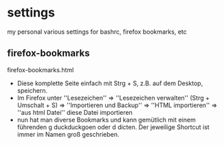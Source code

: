 # settings
my personal various settings for bashrc, firefox bookmarks, etc


## firefox-bookmarks

firefox-bookmarks.html

* Diese komplette Seite einfach mit Strg + S, z.B. auf dem Desktop, speichern.
* Im Firefox unter ''Lesezeichen'' ⇒ ''Lesezeichen verwalten'' (Strg + Umschalt + S) ⇒ ''Importieren und Backup'' ⇒ ''HTML importieren'' ⇒ ''aus html Datei'' diese Datei importieren
* nun hat man diverse Bookmarks und kann gemütlich mit einem führenden <span class="lemma">g </span> duckduckgoen oder <span class="lemma">d </span> dicten. Der jeweilige Shortcut ist immer im Namen groß geschrieben.

